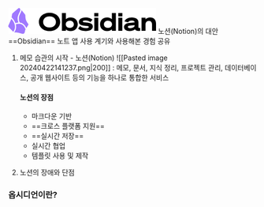 
<img src="/assets/img/옵시디언 사용법/Pasted image 20240422141207.png">
노션(Notion)의 대안 ==Obsidian== 노트 앱 사용 계기와 사용해본 경험 공유

1. 메모 습관의 시작 - 노션(Notion)
      ![[Pasted image 20240422141237.png|200]]
      : 메모, 문서, 지식 정리, 프로젝트 관리, 데이터베이스, 공개 웹사이트 등의 기능을 하나로 통합한 서비스
      
      #### 노션의 장점
      * 마크다운 기반
      * ==크로스 플랫폼 지원==
      * ==실시간 저장==
      * 실시간 협업
      * 템플릿 사용 및 제작

2. 노션의 장애와 단점

### 옵시디언이란?
